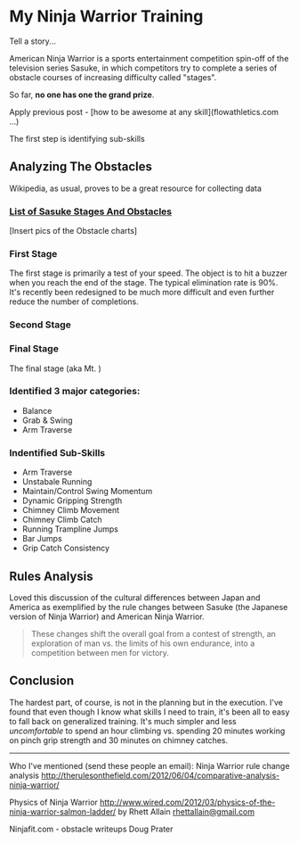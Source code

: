 # My Ninja Warrior Training

Tell a story...

American Ninja Warrior is a sports entertainment competition spin-off of the television series Sasuke, in which competitors try to complete a series of obstacle courses of increasing difficulty called "stages". 

So far, **no one has one the grand prize**.

Apply previous post - [how to be awesome at any skill](flowathletics.com ...)

The first step is identifying sub-skills

## Analyzing The Obstacles
Wikipedia, as usual, proves to be a great resource for collecting data

### [List of Sasuke Stages And Obstacles](http://en.wikipedia.org/wiki/List_of_Sasuke_stages)

[Insert pics of the Obstacle charts]


### First Stage

The first stage is primarily a test of your speed. The object is to hit a buzzer when you reach the end of the stage. The typical elimination rate is 90%. It's recently been redesigned to be much more difficult and even further reduce the number of completions. 

### Second Stage

### 

### Final Stage

The final stage (aka Mt. )

### Identified 3 major categories:

* Balance
* Grab & Swing
* Arm Traverse

### Indentified Sub-Skills

* Arm Traverse
* Unstabale Running
* Maintain/Control Swing Momentum
* Dynamic Gripping Strength
* Chimney Climb Movement
* Chimney Climb Catch
* Running Trampline Jumps
* Bar Jumps
* Grip Catch Consistency

## Rules Analysis

Loved this discussion of the cultural differences between Japan and America as exemplified by the rule changes between Sasuke (the Japanese version of Ninja Warrior) and American Ninja Warrior. 

> These changes shift the overall goal from a contest of strength, an exploration of man vs. the limits of his own endurance, into a competition between men for victory.



## Conclusion

The hardest part, of course, is not in the planning but in the execution. I've found that even though I know what skills I need to train, it's been all to easy to fall back on generalized training. It's much simpler and less *uncomfortable* to spend an hour climbing vs. spending 20 minutes working on pinch grip strength and 30 minutes on chimney catches.

----


Who I've mentioned (send these people an email):
Ninja Warrior rule change analysis http://therulesonthefield.com/2012/06/04/comparative-analysis-ninja-warrior/

Physics of Ninja Warrior http://www.wired.com/2012/03/physics-of-the-ninja-warrior-salmon-ladder/ by Rhett Allain rhettallain@gmail.com

Ninjafit.com - obstacle writeups 
Doug Prater 


